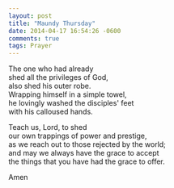 ```yaml
---
layout: post
title: "Maundy Thursday"
date: 2014-04-17 16:54:26 -0600
comments: true
tags: Prayer
---
```


The one who had already  
shed all the privileges of God,  
also shed his outer robe.  
Wrapping himself in a simple towel,  
he lovingly washed the disciples' feet  
with his calloused hands.  
  
Teach us, Lord, to shed  
our own trappings of power and prestige,  
as we reach out to those rejected by the world;  
and may we always have the grace to accept   
the things that you have had the grace to offer.  
  
Amen  

